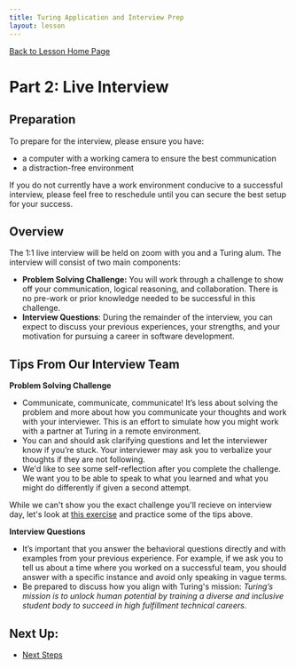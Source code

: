 ```yaml
---
title: Turing Application and Interview Prep
layout: lesson
---
```


<a href="../">Back to Lesson Home Page</a>

# Part 2: Live Interview

## Preparation

To prepare for the interview, please ensure you have:

- a computer with a working camera to ensure the best communication
- a distraction-free environment

If you do not currently have a work environment conducive to a successful interview, please feel free to reschedule until you can secure the best setup for your success.

## Overview

The 1:1 live interview will be held on zoom with you and a Turing alum. The interview will consist of two main components: 

- **Problem Solving Challenge:** You will work through a challenge to show off your communication, logical reasoning, and collaboration. There is no pre-work or prior knowledge needed to be successful in this challenge.
- **Interview Questions**: During the remainder of the interview, you can expect to discuss your previous experiences, your strengths, and your motivation for pursuing a career in software development.


## Tips From Our Interview Team
**Problem Solving Challenge**
- Communicate, communicate, communicate! It’s less about solving the problem and more about how you communicate your thoughts and work with your interviewer. This is an effort to simulate how you might work with a partner at Turing in a remote environment.
- You can and should ask clarifying questions and let the interviewer know if you’re stuck. Your interviewer may ask you to verbalize your thoughts if they are not following.
- We'd like to see some self-reflection after you complete the challenge. We want you to be able to speak to what you learned and what you might do differently if given a second attempt. 

While we can't show you the exact challenge you'll recieve on interview day, let's look at <a target="blank" href="https://api.razzlepuzzles.com/dot_connect">this exercise</a> and practice some of the tips above.

**Interview Questions**
- It’s important that you answer the behavioral questions directly and with examples from your previous experience. For example, if we ask you to tell us about a time where you worked on a successful team, you should answer with a specific instance and avoid only speaking in vague terms.
- Be prepared to discuss how you align with Turing's mission: *Turing’s mission is to unlock human potential by training a diverse and inclusive student body to succeed in high fulfillment technical careers.*

## Next Up:
- [Next Steps](../next-steps)